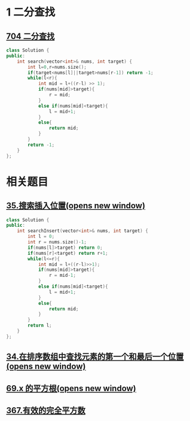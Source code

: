 # 1 二分查找

## [704 二分查找](https://leetcode.cn/problems/binary-search/description/)

```cpp
class Solution {
public:
    int search(vector<int>& nums, int target) {
        int l=0,r=nums.size();
        if(target<nums[l]||target>nums[r-1]) return -1;
        while(l<r){
            int mid = l+((r-l) >> 1);
            if(nums[mid]>target){
                r = mid;
            }
            else if(nums[mid]<target){
                l = mid+1;
            }
            else{
                return mid;
            }
        }
        return -1;
    }
};
```

# 相关题目

## [35.搜索插入位置(opens new window)](https://programmercarl.com/0035.%E6%90%9C%E7%B4%A2%E6%8F%92%E5%85%A5%E4%BD%8D%E7%BD%AE.html)

```cpp
class Solution {
public:
    int searchInsert(vector<int>& nums, int target) {
        int l = 0;
        int r = nums.size()-1;
        if(nums[l]>target) return 0;
        if(nums[r]<target) return r+1;
        while(l<=r){
            int mid = l+((r-l)>>1);
            if(nums[mid]>target){
                r = mid-1;
            }
            else if(nums[mid]<target){
                l = mid+1;
            }
            else{
                return mid;
            }
        }
        return l;
    }
};
```

## [34.在排序数组中查找元素的第一个和最后一个位置(opens new window)](https://programmercarl.com/0034.%E5%9C%A8%E6%8E%92%E5%BA%8F%E6%95%B0%E7%BB%84%E4%B8%AD%E6%9F%A5%E6%89%BE%E5%85%83%E7%B4%A0%E7%9A%84%E7%AC%AC%E4%B8%80%E4%B8%AA%E5%92%8C%E6%9C%80%E5%90%8E%E4%B8%80%E4%B8%AA%E4%BD%8D%E7%BD%AE.html)


## [69.x 的平方根(opens new window)](https://leetcode.cn/problems/sqrtx/)



## [367.有效的完全平方数](https://leetcode.cn/problems/valid-perfect-square/)

